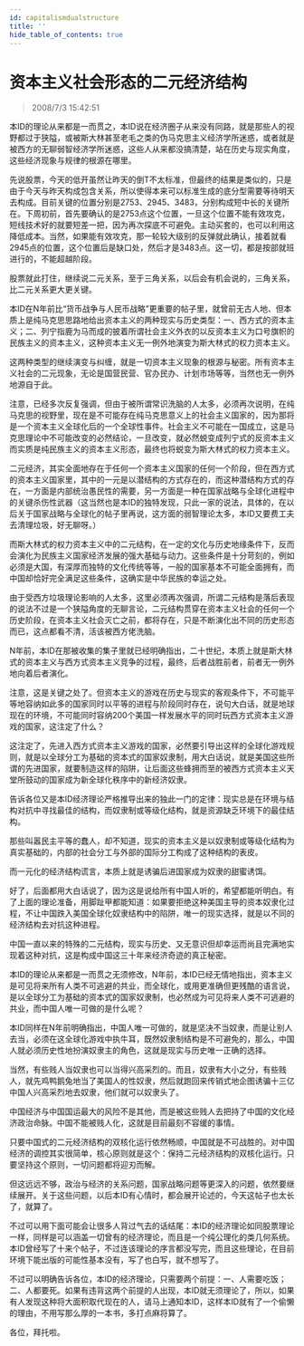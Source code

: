 ```yaml
---
id: capitalismdualstructure 
title: ''
hide_table_of_contents: true
---
```


# 资本主义社会形态的二元经济结构

> 2008/7/3 15:42:51

<div style={{color: '#FF0000', fontWeight: '500', fontSize: '18px'}}>

本ID的理论从来都是一而贯之，本ID说在经济圈子从来没有同路，就是那些人的视野都过于狭隘，或被斯大林甚至老毛之类的伪马克思主义经济学所迷惑，或者就是被西方的无聊弱智经济学所迷惑，这些人从来都没搞清楚，站在历史与现实角度，这些经济现象与规律的根源在哪里。

</div>
 
<div style={{color: '#336600', fontWeight: '500', fontSize: '18px'}}>

先说股票，今天的低开虽然让昨天的倒T不太标准，但最终的结果是类似的，只是由于今天与昨天构成包含关系，所以使得本来可以标准生成的底分型需要等待明天去构成。目前关键的位置分别是2753、2945、3483，分别构成短中长的关键所在。下周初前，首先要确认的是2753点这个位置，一旦这个位置不能有效攻克，短线技术好的就要短差一把，因为再次探底不可避免。主动买套的，也可以利用这降低成本。当然，如果能有效攻克，那一轮较大级别的反弹就此确认，接着就看2945点的位置，这个位置后是缺口处，然后才是3483点。这一切，都是按部就班进行的，不能超越阶段。

</div>
 
<div style={{color: '#CC0000', fontWeight: '500', fontSize: '20px'}}>

股票就此打住，继续说二元关系，至于三角关系，以后会有机会说的，三角关系，比二元关系更大更关键。

</div>
 
<div style={{color: '#FF0000', fontWeight: '500', fontSize: '18px'}}>

本ID在N年前比“货币战争与人民币战略”更重要的帖子里，就曾前无古人地、但本质上是纯马克思思路地给出资本主义的两种现实与历史类型：一、西方式的资本主义；二、列宁指鹿为马而成的披着所谓社会主义外衣的以反资本主义为口号旗帜的民族主义的资本主义，这种资本主义无一例外地演变为斯大林式的权力资本主义。

 

这两种类型的继续演变与纠缠，就是一切资本主义现象的根源与秘密。所有资本主义社会的二元现象，无论是国营民营、官办民办、计划市场等等，当然也无一例外地源自于此。

 

注意，已经多次反复强调，但由于被所谓常识洗脑的人太多，必须再次说明，在纯马克思的视野里，现在是不可能存在纯马克思意义上的社会主义国家的，因为那将是一个资本主义全球化后的一个全球性事件。社会主义不可能在一国成立，这是马克思理论中不可能改变的必然结论，一旦改变，就必然蜕变成列宁式的反资本主义而实质是纯民族主义的资本主义形态，最终也将蜕变为斯大林式的权力资本主义。

 

二元经济，其实全面地存在于任何一个资本主义国家的任何一个阶段，但在西方式的资本主义国家里，其中的一元是以潜结构的方式存在的，而这种潜结构方式的存在，一方面是内部统治愚民性的需要，另一方面是一种在国家战略与全球化进程中的关键杀伤性武器（这当然也是本ID的独特发现，只此一家的说法，具体的，在以后关于国家战略与全球化的帖子里再说，这方面的弱智理论太多，本ID又要费工夫去清理垃圾，好无聊呀。）

 

而斯大林式的权力资本主义中的二元结构，在一定的文化与历史地缘条件下，反而会演化为民族主义国家经济发展的强大基础与动力。这些条件是十分苛刻的，例如必须是大国，有深厚而独特的文化传统等等，一般的国家基本不可能全面拥有，而中国却恰好完全满足这些条件，这确实是中华民族的幸运之处。

 

由于受西方垃圾理论影响的人太多，这里必须再次强调，所谓二元结构是落后表现的说法不过是一个狭隘角度的无聊言论，二元结构贯穿在资本主义社会的任何一个历史阶段，在资本主义社会灭亡之前，都将存在，只是不断演化出不同的历史形态而已，这点都看不清，活该被西方佬洗脑。

 

N年前，本ID在那被收集的集子里就已经明确指出，二十世纪，本质上就是斯大林式的资本主义与西方式资本主义竞争的过程，最终，后者战胜前者，前者无一例外地向着后者演化。

 

注意，这是关键之处了。但资本主义的游戏在历史与现实的客观条件下，不可能平等地容纳如此多的国家同时以平等的进程与阶段同时存在，说句大白话，就是地球现在的环境，不可能同时容纳200个美国一样发展水平的同时玩西方式资本主义游戏的国家，这注定了什么？

 

这注定了，先进入西方式资本主义游戏的国家，必然要引导出这样的全球化游戏规则，就是以全球分工为基础的资本式的国家奴隶制，用大白话说，就是美国这些所谓的先进国家，就要制造这样的陷阱，让后面这些蜂拥而至的被西方式资本主义天堂所鼓动的国家成为新全球化秩序中的新经济奴隶。

 

告诉各位又是本ID经济理论严格推导出来的独此一门的定律：现实总是在环境与结构对抗中寻找最佳的结构，而奴隶制或等级化结构，就是资源缺乏环境下的最佳结构。

 

那些叫嚣民主平等的蠢人，却不知道，现实的资本主义是以奴隶制或等级化结构为真实基础的，内部的社会分工与外部的国际分工构成了这种结构的表皮。

 

而一元化的经济结构谎言，本质上就是诱骗后进国家成为奴隶的甜蜜诱饵。

 

好了，后面都用大白话说了，因为这是说给所有中国人听的，希望都能听明白。有了上面的理论准备，用脚趾甲都能知道：如果要拒绝这种美国主导的资本奴隶化过程，不让中国跌入美国全球化奴隶结构中的陷阱，唯一的现实选择，就是以不同的经济结构去对抗这种进程。

 

中国一直以来的特殊的二元结构，现实与历史、又无意识但却幸运而尚且完满地实现着这种对抗，这是构成中国这三十年来经济奇迹的真正秘密。

 

本ID的理论从来都是一而贯之无须修改，N年前，本ID已经无情地指出，资本主义是可见将来所有人类不可逃避的共业，而全球化，或用更准确但更残酷的语言说，是以全球分工为基础的资本式的国家奴隶制，也必然成为可见将来人类不可逃避的共业，而中国人唯一可做的是什么呢？

 

本ID同样在N年前明确指出，中国人唯一可做的，就是坚决不当奴隶，而是让别人去当，必须在这全球化游戏中执牛耳，既然奴隶制结构是不可避免的，那么，中国人就必须历史性地扮演奴隶主的角色，这就是现实与历史唯一正确的选择。

 

当然，有些贱人当奴隶也可以当得兴高采烈的。而且，奴隶有大小之分，有些贱人，就先鸡鸭鹅兔地当了美国人的性奴隶，然后就跑回来传销式地企图诱骗十三亿中国人兴高采烈地去奴隶，他们就可以奴隶头了。

 

中国经济与中国国运最大的风险不是其他，而是被这些贱人去把持了中国的文化经济政治命脉。中国不能被贱人化，这就是目前最刻不容缓的事情。

 

只要中国式的二元经济结构的双核化运行依然畅顺，中国就是不可战胜的。对中国经济的调控其实很简单，核心原则就是这个：保持二元经济结构的双核化运行。只要坚持这个原则，一切问题都将迎刃而解。

 

但这远远不够，政治与经济的关系问题，国家战略问题等更深入的问题，依然要继续展开。关于这些问题，以后本ID有心情时，都会展开论述的，今天这帖子也太长了，就算了。

 

不过可以用下面可能会让很多人背过气去的话结尾：本ID的经济理论如同股票理论一样，同样是可以涵盖一切曾有的经济理论，而且是一个纯公理化的类几何系统。本ID曾经写了十来个帖子，不过连该理论的序言都没写完，而且这些理论，在目前环境下能出版的可能性基本没有，写了也白写，就不想写了。

 

不过可以明确告诉各位，本ID的经济理论，只需要两个前提：一、人需要吃饭；二、人都要死。如果有违背这两个前提的人出现，本ID就无须理论了，所以，如果有人发现这种将大面积取代现在的人，请马上通知本ID，这样本ID就有了一个偷懒的理由，不用写那么厚的一本书，多打点麻将算了。

 

各位，拜托啦。

</div>